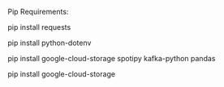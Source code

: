 Pip Requirements:

pip install requests

pip install python-dotenv

pip install google-cloud-storage spotipy kafka-python pandas

pip install google-cloud-storage





